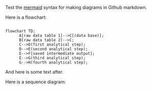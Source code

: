 Test the [mermaid](https://mermaid-js.github.io/mermaid/#/) syntax for making diagrams in Github markdown.

Here is a flowchart:

```mermaid

flowchart TD;
      A[raw data table 1]-->C[(data base)];
      B[raw data table 2]-->C;
      C-->D(first analytical step);
      D-->E(second analytical step);
      E-->F[saved intermediate output];
      E-->G(third analytical step);
      G-->H(fourth analytical step);
```

And here is some text after. 

Here is a sequence diagram:


